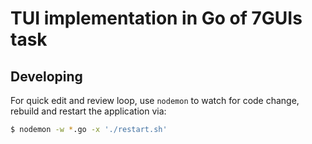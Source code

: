 # TUI implementation in Go of 7GUIs task

## Developing

For quick edit and review loop, use `nodemon` to watch for code change, rebuild
and restart the application via:

```sh
$ nodemon -w *.go -x './restart.sh'
```
